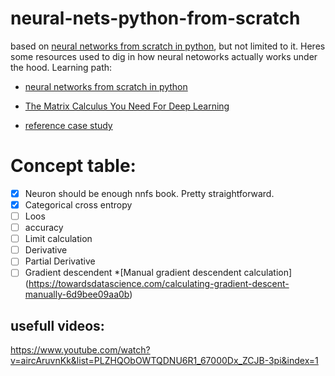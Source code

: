 # neural-nets-python-from-scratch
based on [neural networks from scratch in python](https://nnfs.io/), but not limited to it.
Heres some resources used to dig in how neural netoworks actually works under the hood.
Learning path: 
* [neural networks from scratch in python](https://nnfs.io/)
 - [The Matrix Calculus You Need For Deep Learning](https://explained.ai/matrix-calculus/index.html)

* [reference case study](https://cs231n.github.io/neural-networks-case-study/)

# Concept table:
- [x] Neuron
        should be enough nnfs book. Pretty straightforward.
- [x] Categorical cross entropy
- [ ] Loos 
- [ ] accuracy
- [ ] Limit calculation
- [ ] Derivative
- [ ] Partial Derivative
- [ ] Gradient descendent
*[Manual gradient descendent calculation] (https://towardsdatascience.com/calculating-gradient-descent-manually-6d9bee09aa0b)

## usefull videos:
https://www.youtube.com/watch?v=aircAruvnKk&list=PLZHQObOWTQDNU6R1_67000Dx_ZCJB-3pi&index=1